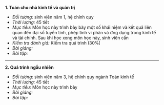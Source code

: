**1. Toán cho nhà kinh tế và quản trị**

- *Đối tượng:* sinh viên năm 1, hệ chính quy
- *Thời lượng:* 45 tiết
- *Mục tiêu:* 
	Môn học này trình bày bày một số khái niệm và kết quả liên quan đến đại số tuyến tính, phép tính vi phân và ứng dụng trong kinh tế và tài chính. Sau khi học xong môn học này, sinh viên cần
- *Kiểm tra đánh giá:*
	Kiểm tra quá trình (30%)
- *Bài giảng:*
- *Bài tập:*

---------
**2. Quá trình ngẫu nhiên**

- *Đối tượng:* sinh viên năm 3, hệ chính quy ngành Toán kinh tế
- *Thời lượng:* 45 tiết
- *Mục tiêu:* Môn học này trình bày
- *Bài giảng:*
- *Bài tập:*
